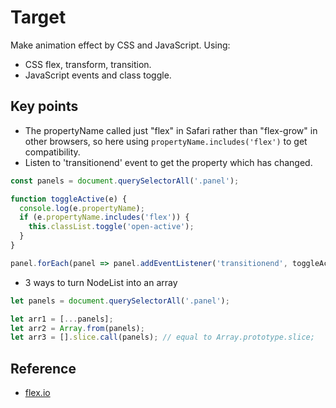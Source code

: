# Target
Make animation effect by CSS and JavaScript.
Using:  
- CSS flex, transform, transition. 
- JavaScript events and class toggle.

## Key points
- The propertyName called just "flex" in Safari rather than "flex-grow" in other browsers, so here using `propertyName.includes('flex')` to get compatibility.
- Listen to 'transitionend' event to get the property which has changed.

```js
const panels = document.querySelectorAll('.panel');

function toggleActive(e) {
  console.log(e.propertyName);
  if (e.propertyName.includes('flex')) {
    this.classList.toggle('open-active');
  }
}

panel.forEach(panel => panel.addEventListener('transitionend', toggleActive));
```

- 3 ways to turn NodeList into an array
```js
let panels = document.querySelectorAll('.panel');

let arr1 = [...panels];
let arr2 = Array.from(panels);
let arr3 = [].slice.call(panels); // equal to Array.prototype.slice;
```


## Reference
- [flex.io](https://flexbox.io/)
